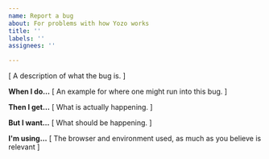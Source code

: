 ```yaml
---
name: Report a bug
about: For problems with how Yozo works
title: ''
labels: ''
assignees: ''

---
```


[ A description of what the bug is. ]

**When I do…**
[ An example for where one might run into this bug. ]

**Then I get…**
[ What is actually happening. ]

**But I want…**
[ What should be happening. ]

**I'm using…**
[ The browser and environment used, as much as you believe is relevant ]
